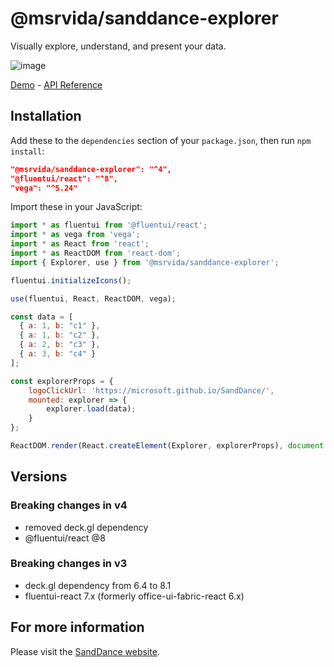 # @msrvida/sanddance-explorer

Visually explore, understand, and present your data.

![image](https://user-images.githubusercontent.com/11507384/72197128-a99cdd80-33d2-11ea-9b49-5d470db0abc1.png)


[Demo](https://microsoft.github.io/SandDance/app) - [API Reference](https://microsoft.github.io/SandDance/docs/sanddance-explorer/v4)

## Installation

Add these to the `dependencies` section of your `package.json`, then run `npm install`:

```json
"@msrvida/sanddance-explorer": "^4",
"@fluentui/react": "^8",
"vega": "^5.24"
```

Import these in your JavaScript:

```js
import * as fluentui from '@fluentui/react';
import * as vega from 'vega';
import * as React from 'react';
import * as ReactDOM from 'react-dom';
import { Explorer, use } from '@msrvida/sanddance-explorer';

fluentui.initializeIcons();

use(fluentui, React, ReactDOM, vega);

const data = [
  { a: 1, b: "c1" },
  { a: 1, b: "c2" },
  { a: 2, b: "c3" },
  { a: 3, b: "c4" }
];

const explorerProps = {
    logoClickUrl: 'https://microsoft.github.io/SandDance/',
    mounted: explorer => {
        explorer.load(data);
    }
};

ReactDOM.render(React.createElement(Explorer, explorerProps), document.getElementById('app'));
```

## Versions

### Breaking changes in v4

* removed deck.gl dependency
* @fluentui/react @8

### Breaking changes in v3

* deck.gl dependency from 6.4 to 8.1
* fluentui-react 7.x (formerly office-ui-fabric-react 6.x)

## For more information
Please visit the [SandDance website](https://microsoft.github.io/SandDance/).
